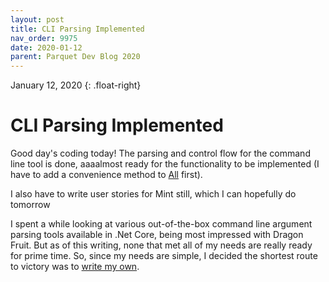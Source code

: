 ```yaml
---
layout: post
title: CLI Parsing Implemented
nav_order: 9975
date: 2020-01-12
parent: Parquet Dev Blog 2020
---
```

January 12, 2020
{: .float-right}

# CLI Parsing Implemented

Good day's coding today!
The parsing and control flow for the command line tool is done, aaaalmost ready for the functionality to be implemented (I have to add a convenience method to [All](https://github.com/mxashlynn/Parquet/blob/main/ParquetClassLibrary/All.cs) first).

I also have to write user stories for Mint still, which I can hopefully do tomorrow

I spent a while looking at various out-of-the-box command line argument parsing tools available in .Net Core, being most impressed with Dragon Fruit.
But as of this writing, none that met all of my needs are really ready for prime time.
So, since my needs are simple, I decided the shortest route to victory was to [write my own](https://github.com/mxashlynn/Scribe/blob/main/Roller/Roller.cs).
